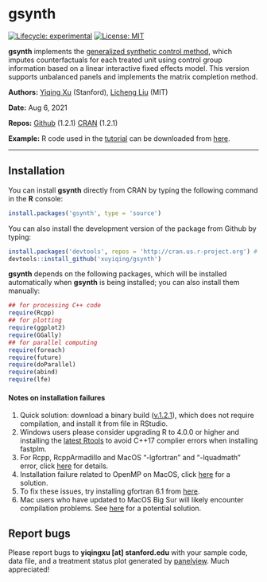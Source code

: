 
<!-- README.md is generated from README.Rmd. Please edit that file -->

# gsynth

<!-- badges: start -->

[![Lifecycle:
experimental](https://img.shields.io/badge/lifecycle-stable-green.svg)](https://www.tidyverse.org/lifecycle/#stablel)
[![License:
MIT](https://img.shields.io/badge/License-MIT-yellow.svg)](https://opensource.org/licenses/MIT)
<!-- badges: end -->

**gsynth** implements the [generalized synthetic control
method](https://doi-org.stanford.idm.oclc.org/10.1017/pan.2016.2), which
imputes counterfactuals for each treated unit using control group
information based on a linear interactive fixed effects model. This
version supports unbalanced panels and implements the matrix completion
method.

**Authors:** [Yiqing Xu](https://yiqingxu.org/) (Stanford), [Licheng
Liu](https://polisci.mit.edu/people/licheng-liu) (MIT)

**Date:** Aug 6, 2021

**Repos:** [Github](https://github.com/xuyiqing/gsynth) (1.2.1)
[CRAN](https://cran.r-project.org/web/packages/gsynth/index.html)
(1.2.1)

**Example:** R code used in the [tutorial](articles/tutorial.html) can
be downloaded from [here](gsynth_examples.R).

------------------------------------------------------------------------

## Installation

You can install **gsynth** directly from CRAN by typing the following
command in the **R** console:

``` r
install.packages('gsynth', type = 'source')
```

You can also install the development version of the package from Github
by typing:

``` r
install.packages('devtools', repos = 'http://cran.us.r-project.org') # if not already installed
devtools::install_github('xuyiqing/gsynth')
```

**gsynth** depends on the following packages, which will be installed
automatically when **gsynth** is being installed; you can also install
them manually:

``` r
## for processing C++ code
require(Rcpp) 
## for plotting
require(ggplot2)  
require(GGally) 
## for parallel computing 
require(foreach)  
require(future)
require(doParallel) 
require(abind) 
require(lfe)
```

#### Notes on installation failures

1.  Quick solution: download a binary build
    ([v.1.2.1](https://github.com/xuyiqing/gsynth/releases/download/1.2.1/gsynth_1.2.1.tgz)),
    which does not require compilation, and install it from file in
    RStudio.
2.  Windows users please consider upgrading R to 4.0.0 or higher and
    installing the [latest
    Rtools](https://cran.r-project.org/bin/windows/Rtools/) to avoid
    C++17 complier errors when installing fastplm.
3.  For Rcpp, RcppArmadillo and MacOS “-lgfortran” and “-lquadmath”
    error, click
    [here](http://thecoatlessprofessor.com/programming/rcpp-rcpparmadillo-and-os-x-mavericks-lgfortran-and-lquadmath-error/)
    for details.
4.  Installation failure related to OpenMP on MacOS, click
    [here](http://thecoatlessprofessor.com/programming/openmp-in-r-on-os-x/)
    for a solution.
5.  To fix these issues, try installing gfortran 6.1 from
    [here](https://gcc.gnu.org/wiki/GFortranBinaries#MacOS%20clang4%20R%20Binaries%20from%20https://github.com/coatless/r-macos-clang).
6.  Mac users who have updated to MacOS Big Sur will likely encounter
    compilation problems. See
    [here](http://yiqingxu.org/public/BigSurError.pdf) for a potential
    solution.

## Report bugs

Please report bugs to **yiqingxu \[at\] stanford.edu** with your sample
code, data file, and a treatment status plot generated by
[panelview](https://yiqingxu.org/packages/panelview/). Much appreciated!
